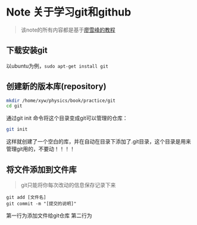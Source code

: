 # Note 关于学习git和github
> 该note的所有内容都是基于[廖雪峰的教程](https://www.liaoxuefeng.com/wiki/0013739516305929606dd18361248578c67b8067c8c017b000/0013743256916071d599b3aed534aaab22a0db6c4e07fd0000)

## 下载安装git
以ubuntu为例，`sudo apt-get install git`
## 创建新的版本库(repository)
```bash
mkdir /home/xyw/physics/book/practice/git
cd git
```
通过git init 命令将这个目录变成git可以管理的仓库：
```bash 
git init
```
这样就创建了一个空白的库，并在自动在目录下添加了.git目录，这个目录是用来管理git用的，不要动！！！！

## 将文件添加到文件库

> git只能将你每次改动的信息保存记录下来

```git
git add [文件名]
git commit -m "[提交的说明]"
```
第一行为添加文件给git仓库
第二行为

